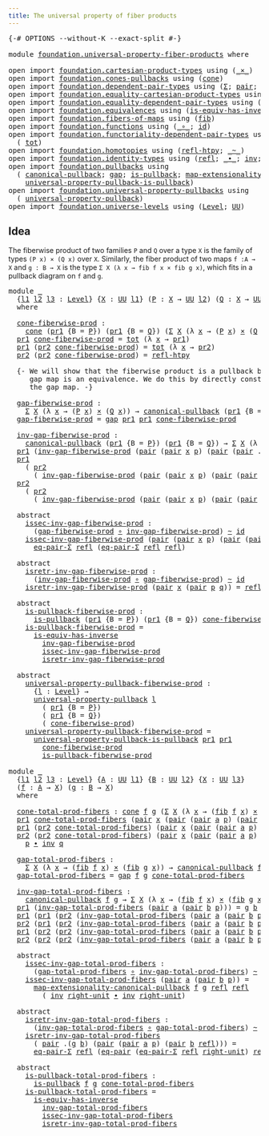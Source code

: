 ```yaml
---
title: The universal property of fiber products
---
```


<pre class="Agda"><a id="66" class="Symbol">{-#</a> <a id="70" class="Keyword">OPTIONS</a> <a id="78" class="Pragma">--without-K</a> <a id="90" class="Pragma">--exact-split</a> <a id="104" class="Symbol">#-}</a>

<a id="109" class="Keyword">module</a> <a id="116" href="foundation.universal-property-fiber-products.html" class="Module">foundation.universal-property-fiber-products</a> <a id="161" class="Keyword">where</a>

<a id="168" class="Keyword">open</a> <a id="173" class="Keyword">import</a> <a id="180" href="foundation.cartesian-product-types.html" class="Module">foundation.cartesian-product-types</a> <a id="215" class="Keyword">using</a> <a id="221" class="Symbol">(</a><a id="222" href="foundation-core.cartesian-product-types.html#590" class="Function Operator">_×_</a><a id="225" class="Symbol">)</a>
<a id="227" class="Keyword">open</a> <a id="232" class="Keyword">import</a> <a id="239" href="foundation.cones-pullbacks.html" class="Module">foundation.cones-pullbacks</a> <a id="266" class="Keyword">using</a> <a id="272" class="Symbol">(</a><a id="273" href="foundation-core.cones-pullbacks.html#1272" class="Function">cone</a><a id="277" class="Symbol">)</a>
<a id="279" class="Keyword">open</a> <a id="284" class="Keyword">import</a> <a id="291" href="foundation.dependent-pair-types.html" class="Module">foundation.dependent-pair-types</a> <a id="323" class="Keyword">using</a> <a id="329" class="Symbol">(</a><a id="330" href="foundation-core.dependent-pair-types.html#515" class="Record">Σ</a><a id="331" class="Symbol">;</a> <a id="333" href="foundation-core.dependent-pair-types.html#588" class="InductiveConstructor">pair</a><a id="337" class="Symbol">;</a> <a id="339" href="foundation-core.dependent-pair-types.html#605" class="Field">pr1</a><a id="342" class="Symbol">;</a> <a id="344" href="foundation-core.dependent-pair-types.html#617" class="Field">pr2</a><a id="347" class="Symbol">)</a>
<a id="349" class="Keyword">open</a> <a id="354" class="Keyword">import</a> <a id="361" href="foundation.equality-cartesian-product-types.html" class="Module">foundation.equality-cartesian-product-types</a> <a id="405" class="Keyword">using</a> <a id="411" class="Symbol">(</a><a id="412" href="foundation.equality-cartesian-product-types.html#1270" class="Function">eq-pair</a><a id="419" class="Symbol">)</a>
<a id="421" class="Keyword">open</a> <a id="426" class="Keyword">import</a> <a id="433" href="foundation.equality-dependent-pair-types.html" class="Module">foundation.equality-dependent-pair-types</a> <a id="474" class="Keyword">using</a> <a id="480" class="Symbol">(</a><a id="481" href="foundation.equality-dependent-pair-types.html#1481" class="Function">eq-pair-Σ</a><a id="490" class="Symbol">)</a>
<a id="492" class="Keyword">open</a> <a id="497" class="Keyword">import</a> <a id="504" href="foundation.equivalences.html" class="Module">foundation.equivalences</a> <a id="528" class="Keyword">using</a> <a id="534" class="Symbol">(</a><a id="535" href="foundation-core.equivalences.html#3013" class="Function">is-equiv-has-inverse</a><a id="555" class="Symbol">)</a>
<a id="557" class="Keyword">open</a> <a id="562" class="Keyword">import</a> <a id="569" href="foundation.fibers-of-maps.html" class="Module">foundation.fibers-of-maps</a> <a id="595" class="Keyword">using</a> <a id="601" class="Symbol">(</a><a id="602" href="foundation-core.fibers-of-maps.html#942" class="Function">fib</a><a id="605" class="Symbol">)</a>
<a id="607" class="Keyword">open</a> <a id="612" class="Keyword">import</a> <a id="619" href="foundation.functions.html" class="Module">foundation.functions</a> <a id="640" class="Keyword">using</a> <a id="646" class="Symbol">(</a><a id="647" href="foundation-core.functions.html#420" class="Function Operator">_∘_</a><a id="650" class="Symbol">;</a> <a id="652" href="foundation-core.functions.html#322" class="Function">id</a><a id="654" class="Symbol">)</a>
<a id="656" class="Keyword">open</a> <a id="661" class="Keyword">import</a> <a id="668" href="foundation.functoriality-dependent-pair-types.html" class="Module">foundation.functoriality-dependent-pair-types</a> <a id="714" class="Keyword">using</a>
  <a id="722" class="Symbol">(</a> <a id="724" href="foundation-core.functoriality-dependent-pair-types.html#1894" class="Function">tot</a><a id="727" class="Symbol">)</a>
<a id="729" class="Keyword">open</a> <a id="734" class="Keyword">import</a> <a id="741" href="foundation.homotopies.html" class="Module">foundation.homotopies</a> <a id="763" class="Keyword">using</a> <a id="769" class="Symbol">(</a><a id="770" href="foundation-core.homotopies.html#741" class="Function">refl-htpy</a><a id="779" class="Symbol">;</a> <a id="781" href="foundation-core.homotopies.html#627" class="Function Operator">_~_</a><a id="784" class="Symbol">)</a>
<a id="786" class="Keyword">open</a> <a id="791" class="Keyword">import</a> <a id="798" href="foundation.identity-types.html" class="Module">foundation.identity-types</a> <a id="824" class="Keyword">using</a> <a id="830" class="Symbol">(</a><a id="831" href="foundation-core.identity-types.html#1820" class="InductiveConstructor">refl</a><a id="835" class="Symbol">;</a> <a id="837" href="foundation-core.identity-types.html#2425" class="Function Operator">_∙_</a><a id="840" class="Symbol">;</a> <a id="842" href="foundation-core.identity-types.html#2729" class="Function">inv</a><a id="845" class="Symbol">;</a> <a id="847" href="foundation-core.identity-types.html#3074" class="Function">right-unit</a><a id="857" class="Symbol">)</a>
<a id="859" class="Keyword">open</a> <a id="864" class="Keyword">import</a> <a id="871" href="foundation.pullbacks.html" class="Module">foundation.pullbacks</a> <a id="892" class="Keyword">using</a>
  <a id="900" class="Symbol">(</a> <a id="902" href="foundation-core.pullbacks.html#866" class="Function">canonical-pullback</a><a id="920" class="Symbol">;</a> <a id="922" href="foundation-core.pullbacks.html#2424" class="Function">gap</a><a id="925" class="Symbol">;</a> <a id="927" href="foundation-core.pullbacks.html#2926" class="Function">is-pullback</a><a id="938" class="Symbol">;</a> <a id="940" href="foundation.pullbacks.html#3265" class="Function">map-extensionality-canonical-pullback</a><a id="977" class="Symbol">;</a>
    <a id="983" href="foundation-core.pullbacks.html#4120" class="Function">universal-property-pullback-is-pullback</a><a id="1022" class="Symbol">)</a>
<a id="1024" class="Keyword">open</a> <a id="1029" class="Keyword">import</a> <a id="1036" href="foundation.universal-property-pullbacks.html" class="Module">foundation.universal-property-pullbacks</a> <a id="1076" class="Keyword">using</a>
  <a id="1084" class="Symbol">(</a> <a id="1086" href="foundation-core.universal-property-pullbacks.html#687" class="Function">universal-property-pullback</a><a id="1113" class="Symbol">)</a>
<a id="1115" class="Keyword">open</a> <a id="1120" class="Keyword">import</a> <a id="1127" href="foundation.universe-levels.html" class="Module">foundation.universe-levels</a> <a id="1154" class="Keyword">using</a> <a id="1160" class="Symbol">(</a><a id="1161" href="Agda.Primitive.html#597" class="Postulate">Level</a><a id="1166" class="Symbol">;</a> <a id="1168" href="foundation-core.universe-levels.html#235" class="Primitive">UU</a><a id="1170" class="Symbol">)</a>
</pre>
## Idea

The fiberwise product of two families `P` and `Q` over a type `X` is the family of types `(P x) × (Q x)` over `X`. Similarly, the fiber product of two maps `f :A → X` and `g : B → X` is the type `Σ X (λ x → fib f x × fib g x)`, which fits in a pullback diagram on `f` and `g`.

<pre class="Agda"><a id="1472" class="Keyword">module</a> <a id="1479" href="foundation.universal-property-fiber-products.html#1479" class="Module">_</a>
  <a id="1483" class="Symbol">{</a><a id="1484" href="foundation.universal-property-fiber-products.html#1484" class="Bound">l1</a> <a id="1487" href="foundation.universal-property-fiber-products.html#1487" class="Bound">l2</a> <a id="1490" href="foundation.universal-property-fiber-products.html#1490" class="Bound">l3</a> <a id="1493" class="Symbol">:</a> <a id="1495" href="Agda.Primitive.html#597" class="Postulate">Level</a><a id="1500" class="Symbol">}</a> <a id="1502" class="Symbol">{</a><a id="1503" href="foundation.universal-property-fiber-products.html#1503" class="Bound">X</a> <a id="1505" class="Symbol">:</a> <a id="1507" href="foundation-core.universe-levels.html#235" class="Primitive">UU</a> <a id="1510" href="foundation.universal-property-fiber-products.html#1484" class="Bound">l1</a><a id="1512" class="Symbol">}</a> <a id="1514" class="Symbol">(</a><a id="1515" href="foundation.universal-property-fiber-products.html#1515" class="Bound">P</a> <a id="1517" class="Symbol">:</a> <a id="1519" href="foundation.universal-property-fiber-products.html#1503" class="Bound">X</a> <a id="1521" class="Symbol">→</a> <a id="1523" href="foundation-core.universe-levels.html#235" class="Primitive">UU</a> <a id="1526" href="foundation.universal-property-fiber-products.html#1487" class="Bound">l2</a><a id="1528" class="Symbol">)</a> <a id="1530" class="Symbol">(</a><a id="1531" href="foundation.universal-property-fiber-products.html#1531" class="Bound">Q</a> <a id="1533" class="Symbol">:</a> <a id="1535" href="foundation.universal-property-fiber-products.html#1503" class="Bound">X</a> <a id="1537" class="Symbol">→</a> <a id="1539" href="foundation-core.universe-levels.html#235" class="Primitive">UU</a> <a id="1542" href="foundation.universal-property-fiber-products.html#1490" class="Bound">l3</a><a id="1544" class="Symbol">)</a>
  <a id="1548" class="Keyword">where</a>

  <a id="1557" href="foundation.universal-property-fiber-products.html#1557" class="Function">cone-fiberwise-prod</a> <a id="1577" class="Symbol">:</a>
    <a id="1583" href="foundation-core.cones-pullbacks.html#1272" class="Function">cone</a> <a id="1588" class="Symbol">(</a><a id="1589" href="foundation-core.dependent-pair-types.html#605" class="Field">pr1</a> <a id="1593" class="Symbol">{</a><a id="1594" class="Argument">B</a> <a id="1596" class="Symbol">=</a> <a id="1598" href="foundation.universal-property-fiber-products.html#1515" class="Bound">P</a><a id="1599" class="Symbol">})</a> <a id="1602" class="Symbol">(</a><a id="1603" href="foundation-core.dependent-pair-types.html#605" class="Field">pr1</a> <a id="1607" class="Symbol">{</a><a id="1608" class="Argument">B</a> <a id="1610" class="Symbol">=</a> <a id="1612" href="foundation.universal-property-fiber-products.html#1531" class="Bound">Q</a><a id="1613" class="Symbol">})</a> <a id="1616" class="Symbol">(</a><a id="1617" href="foundation-core.dependent-pair-types.html#515" class="Record">Σ</a> <a id="1619" href="foundation.universal-property-fiber-products.html#1503" class="Bound">X</a> <a id="1621" class="Symbol">(λ</a> <a id="1624" href="foundation.universal-property-fiber-products.html#1624" class="Bound">x</a> <a id="1626" class="Symbol">→</a> <a id="1628" class="Symbol">(</a><a id="1629" href="foundation.universal-property-fiber-products.html#1515" class="Bound">P</a> <a id="1631" href="foundation.universal-property-fiber-products.html#1624" class="Bound">x</a><a id="1632" class="Symbol">)</a> <a id="1634" href="foundation-core.cartesian-product-types.html#590" class="Function Operator">×</a> <a id="1636" class="Symbol">(</a><a id="1637" href="foundation.universal-property-fiber-products.html#1531" class="Bound">Q</a> <a id="1639" href="foundation.universal-property-fiber-products.html#1624" class="Bound">x</a><a id="1640" class="Symbol">)))</a>
  <a id="1646" href="foundation-core.dependent-pair-types.html#605" class="Field">pr1</a> <a id="1650" href="foundation.universal-property-fiber-products.html#1557" class="Function">cone-fiberwise-prod</a> <a id="1670" class="Symbol">=</a> <a id="1672" href="foundation-core.functoriality-dependent-pair-types.html#1894" class="Function">tot</a> <a id="1676" class="Symbol">(λ</a> <a id="1679" href="foundation.universal-property-fiber-products.html#1679" class="Bound">x</a> <a id="1681" class="Symbol">→</a> <a id="1683" href="foundation-core.dependent-pair-types.html#605" class="Field">pr1</a><a id="1686" class="Symbol">)</a>
  <a id="1690" href="foundation-core.dependent-pair-types.html#605" class="Field">pr1</a> <a id="1694" class="Symbol">(</a><a id="1695" href="foundation-core.dependent-pair-types.html#617" class="Field">pr2</a> <a id="1699" href="foundation.universal-property-fiber-products.html#1557" class="Function">cone-fiberwise-prod</a><a id="1718" class="Symbol">)</a> <a id="1720" class="Symbol">=</a> <a id="1722" href="foundation-core.functoriality-dependent-pair-types.html#1894" class="Function">tot</a> <a id="1726" class="Symbol">(λ</a> <a id="1729" href="foundation.universal-property-fiber-products.html#1729" class="Bound">x</a> <a id="1731" class="Symbol">→</a> <a id="1733" href="foundation-core.dependent-pair-types.html#617" class="Field">pr2</a><a id="1736" class="Symbol">)</a>
  <a id="1740" href="foundation-core.dependent-pair-types.html#617" class="Field">pr2</a> <a id="1744" class="Symbol">(</a><a id="1745" href="foundation-core.dependent-pair-types.html#617" class="Field">pr2</a> <a id="1749" href="foundation.universal-property-fiber-products.html#1557" class="Function">cone-fiberwise-prod</a><a id="1768" class="Symbol">)</a> <a id="1770" class="Symbol">=</a> <a id="1772" href="foundation-core.homotopies.html#741" class="Function">refl-htpy</a>

  <a id="1785" class="Comment">{- We will show that the fiberwise product is a pullback by showing that the
     gap map is an equivalence. We do this by directly construct an inverse to
     the gap map. -}</a>

  <a id="1965" href="foundation.universal-property-fiber-products.html#1965" class="Function">gap-fiberwise-prod</a> <a id="1984" class="Symbol">:</a>
    <a id="1990" href="foundation-core.dependent-pair-types.html#515" class="Record">Σ</a> <a id="1992" href="foundation.universal-property-fiber-products.html#1503" class="Bound">X</a> <a id="1994" class="Symbol">(λ</a> <a id="1997" href="foundation.universal-property-fiber-products.html#1997" class="Bound">x</a> <a id="1999" class="Symbol">→</a> <a id="2001" class="Symbol">(</a><a id="2002" href="foundation.universal-property-fiber-products.html#1515" class="Bound">P</a> <a id="2004" href="foundation.universal-property-fiber-products.html#1997" class="Bound">x</a><a id="2005" class="Symbol">)</a> <a id="2007" href="foundation-core.cartesian-product-types.html#590" class="Function Operator">×</a> <a id="2009" class="Symbol">(</a><a id="2010" href="foundation.universal-property-fiber-products.html#1531" class="Bound">Q</a> <a id="2012" href="foundation.universal-property-fiber-products.html#1997" class="Bound">x</a><a id="2013" class="Symbol">))</a> <a id="2016" class="Symbol">→</a> <a id="2018" href="foundation-core.pullbacks.html#866" class="Function">canonical-pullback</a> <a id="2037" class="Symbol">(</a><a id="2038" href="foundation-core.dependent-pair-types.html#605" class="Field">pr1</a> <a id="2042" class="Symbol">{</a><a id="2043" class="Argument">B</a> <a id="2045" class="Symbol">=</a> <a id="2047" href="foundation.universal-property-fiber-products.html#1515" class="Bound">P</a><a id="2048" class="Symbol">})</a> <a id="2051" class="Symbol">(</a><a id="2052" href="foundation-core.dependent-pair-types.html#605" class="Field">pr1</a> <a id="2056" class="Symbol">{</a><a id="2057" class="Argument">B</a> <a id="2059" class="Symbol">=</a> <a id="2061" href="foundation.universal-property-fiber-products.html#1531" class="Bound">Q</a><a id="2062" class="Symbol">})</a>
  <a id="2067" href="foundation.universal-property-fiber-products.html#1965" class="Function">gap-fiberwise-prod</a> <a id="2086" class="Symbol">=</a> <a id="2088" href="foundation-core.pullbacks.html#2424" class="Function">gap</a> <a id="2092" href="foundation-core.dependent-pair-types.html#605" class="Field">pr1</a> <a id="2096" href="foundation-core.dependent-pair-types.html#605" class="Field">pr1</a> <a id="2100" href="foundation.universal-property-fiber-products.html#1557" class="Function">cone-fiberwise-prod</a>

  <a id="2123" href="foundation.universal-property-fiber-products.html#2123" class="Function">inv-gap-fiberwise-prod</a> <a id="2146" class="Symbol">:</a>
    <a id="2152" href="foundation-core.pullbacks.html#866" class="Function">canonical-pullback</a> <a id="2171" class="Symbol">(</a><a id="2172" href="foundation-core.dependent-pair-types.html#605" class="Field">pr1</a> <a id="2176" class="Symbol">{</a><a id="2177" class="Argument">B</a> <a id="2179" class="Symbol">=</a> <a id="2181" href="foundation.universal-property-fiber-products.html#1515" class="Bound">P</a><a id="2182" class="Symbol">})</a> <a id="2185" class="Symbol">(</a><a id="2186" href="foundation-core.dependent-pair-types.html#605" class="Field">pr1</a> <a id="2190" class="Symbol">{</a><a id="2191" class="Argument">B</a> <a id="2193" class="Symbol">=</a> <a id="2195" href="foundation.universal-property-fiber-products.html#1531" class="Bound">Q</a><a id="2196" class="Symbol">})</a> <a id="2199" class="Symbol">→</a> <a id="2201" href="foundation-core.dependent-pair-types.html#515" class="Record">Σ</a> <a id="2203" href="foundation.universal-property-fiber-products.html#1503" class="Bound">X</a> <a id="2205" class="Symbol">(λ</a> <a id="2208" href="foundation.universal-property-fiber-products.html#2208" class="Bound">x</a> <a id="2210" class="Symbol">→</a> <a id="2212" class="Symbol">(</a><a id="2213" href="foundation.universal-property-fiber-products.html#1515" class="Bound">P</a> <a id="2215" href="foundation.universal-property-fiber-products.html#2208" class="Bound">x</a><a id="2216" class="Symbol">)</a> <a id="2218" href="foundation-core.cartesian-product-types.html#590" class="Function Operator">×</a> <a id="2220" class="Symbol">(</a><a id="2221" href="foundation.universal-property-fiber-products.html#1531" class="Bound">Q</a> <a id="2223" href="foundation.universal-property-fiber-products.html#2208" class="Bound">x</a><a id="2224" class="Symbol">))</a>
  <a id="2229" href="foundation-core.dependent-pair-types.html#605" class="Field">pr1</a> <a id="2233" class="Symbol">(</a><a id="2234" href="foundation.universal-property-fiber-products.html#2123" class="Function">inv-gap-fiberwise-prod</a> <a id="2257" class="Symbol">(</a><a id="2258" href="foundation-core.dependent-pair-types.html#588" class="InductiveConstructor">pair</a> <a id="2263" class="Symbol">(</a><a id="2264" href="foundation-core.dependent-pair-types.html#588" class="InductiveConstructor">pair</a> <a id="2269" href="foundation.universal-property-fiber-products.html#2269" class="Bound">x</a> <a id="2271" href="foundation.universal-property-fiber-products.html#2271" class="Bound">p</a><a id="2272" class="Symbol">)</a> <a id="2274" class="Symbol">(</a><a id="2275" href="foundation-core.dependent-pair-types.html#588" class="InductiveConstructor">pair</a> <a id="2280" class="Symbol">(</a><a id="2281" href="foundation-core.dependent-pair-types.html#588" class="InductiveConstructor">pair</a> <a id="2286" class="DottedPattern Symbol">.</a><a id="2287" href="foundation.universal-property-fiber-products.html#2269" class="DottedPattern Bound">x</a> <a id="2289" href="foundation.universal-property-fiber-products.html#2289" class="Bound">q</a><a id="2290" class="Symbol">)</a> <a id="2292" href="foundation-core.identity-types.html#1820" class="InductiveConstructor">refl</a><a id="2296" class="Symbol">)))</a> <a id="2300" class="Symbol">=</a> <a id="2302" href="foundation.universal-property-fiber-products.html#2269" class="Bound">x</a>
  <a id="2306" href="foundation-core.dependent-pair-types.html#605" class="Field">pr1</a>
    <a id="2314" class="Symbol">(</a> <a id="2316" href="foundation-core.dependent-pair-types.html#617" class="Field">pr2</a>
      <a id="2326" class="Symbol">(</a> <a id="2328" href="foundation.universal-property-fiber-products.html#2123" class="Function">inv-gap-fiberwise-prod</a> <a id="2351" class="Symbol">(</a><a id="2352" href="foundation-core.dependent-pair-types.html#588" class="InductiveConstructor">pair</a> <a id="2357" class="Symbol">(</a><a id="2358" href="foundation-core.dependent-pair-types.html#588" class="InductiveConstructor">pair</a> <a id="2363" href="foundation.universal-property-fiber-products.html#2363" class="Bound">x</a> <a id="2365" href="foundation.universal-property-fiber-products.html#2365" class="Bound">p</a><a id="2366" class="Symbol">)</a> <a id="2368" class="Symbol">(</a><a id="2369" href="foundation-core.dependent-pair-types.html#588" class="InductiveConstructor">pair</a> <a id="2374" class="Symbol">(</a><a id="2375" href="foundation-core.dependent-pair-types.html#588" class="InductiveConstructor">pair</a> <a id="2380" class="DottedPattern Symbol">.</a><a id="2381" href="foundation.universal-property-fiber-products.html#2363" class="DottedPattern Bound">x</a> <a id="2383" href="foundation.universal-property-fiber-products.html#2383" class="Bound">q</a><a id="2384" class="Symbol">)</a> <a id="2386" href="foundation-core.identity-types.html#1820" class="InductiveConstructor">refl</a><a id="2390" class="Symbol">))))</a> <a id="2395" class="Symbol">=</a> <a id="2397" href="foundation.universal-property-fiber-products.html#2365" class="Bound">p</a>
  <a id="2401" href="foundation-core.dependent-pair-types.html#617" class="Field">pr2</a>
    <a id="2409" class="Symbol">(</a> <a id="2411" href="foundation-core.dependent-pair-types.html#617" class="Field">pr2</a>
      <a id="2421" class="Symbol">(</a> <a id="2423" href="foundation.universal-property-fiber-products.html#2123" class="Function">inv-gap-fiberwise-prod</a> <a id="2446" class="Symbol">(</a><a id="2447" href="foundation-core.dependent-pair-types.html#588" class="InductiveConstructor">pair</a> <a id="2452" class="Symbol">(</a><a id="2453" href="foundation-core.dependent-pair-types.html#588" class="InductiveConstructor">pair</a> <a id="2458" href="foundation.universal-property-fiber-products.html#2458" class="Bound">x</a> <a id="2460" href="foundation.universal-property-fiber-products.html#2460" class="Bound">p</a><a id="2461" class="Symbol">)</a> <a id="2463" class="Symbol">(</a><a id="2464" href="foundation-core.dependent-pair-types.html#588" class="InductiveConstructor">pair</a> <a id="2469" class="Symbol">(</a><a id="2470" href="foundation-core.dependent-pair-types.html#588" class="InductiveConstructor">pair</a> <a id="2475" class="DottedPattern Symbol">.</a><a id="2476" href="foundation.universal-property-fiber-products.html#2458" class="DottedPattern Bound">x</a> <a id="2478" href="foundation.universal-property-fiber-products.html#2478" class="Bound">q</a><a id="2479" class="Symbol">)</a> <a id="2481" href="foundation-core.identity-types.html#1820" class="InductiveConstructor">refl</a><a id="2485" class="Symbol">))))</a> <a id="2490" class="Symbol">=</a> <a id="2492" href="foundation.universal-property-fiber-products.html#2478" class="Bound">q</a>

  <a id="2497" class="Keyword">abstract</a>
    <a id="2510" href="foundation.universal-property-fiber-products.html#2510" class="Function">issec-inv-gap-fiberwise-prod</a> <a id="2539" class="Symbol">:</a>
      <a id="2547" class="Symbol">(</a><a id="2548" href="foundation.universal-property-fiber-products.html#1965" class="Function">gap-fiberwise-prod</a> <a id="2567" href="foundation-core.functions.html#420" class="Function Operator">∘</a> <a id="2569" href="foundation.universal-property-fiber-products.html#2123" class="Function">inv-gap-fiberwise-prod</a><a id="2591" class="Symbol">)</a> <a id="2593" href="foundation-core.homotopies.html#627" class="Function Operator">~</a> <a id="2595" href="foundation-core.functions.html#322" class="Function">id</a>
    <a id="2602" href="foundation.universal-property-fiber-products.html#2510" class="Function">issec-inv-gap-fiberwise-prod</a> <a id="2631" class="Symbol">(</a><a id="2632" href="foundation-core.dependent-pair-types.html#588" class="InductiveConstructor">pair</a> <a id="2637" class="Symbol">(</a><a id="2638" href="foundation-core.dependent-pair-types.html#588" class="InductiveConstructor">pair</a> <a id="2643" href="foundation.universal-property-fiber-products.html#2643" class="Bound">x</a> <a id="2645" href="foundation.universal-property-fiber-products.html#2645" class="Bound">p</a><a id="2646" class="Symbol">)</a> <a id="2648" class="Symbol">(</a><a id="2649" href="foundation-core.dependent-pair-types.html#588" class="InductiveConstructor">pair</a> <a id="2654" class="Symbol">(</a><a id="2655" href="foundation-core.dependent-pair-types.html#588" class="InductiveConstructor">pair</a> <a id="2660" class="DottedPattern Symbol">.</a><a id="2661" href="foundation.universal-property-fiber-products.html#2643" class="DottedPattern Bound">x</a> <a id="2663" href="foundation.universal-property-fiber-products.html#2663" class="Bound">q</a><a id="2664" class="Symbol">)</a> <a id="2666" href="foundation-core.identity-types.html#1820" class="InductiveConstructor">refl</a><a id="2670" class="Symbol">))</a> <a id="2673" class="Symbol">=</a>
      <a id="2681" href="foundation.equality-dependent-pair-types.html#1481" class="Function">eq-pair-Σ</a> <a id="2691" href="foundation-core.identity-types.html#1820" class="InductiveConstructor">refl</a> <a id="2696" class="Symbol">(</a><a id="2697" href="foundation.equality-dependent-pair-types.html#1481" class="Function">eq-pair-Σ</a> <a id="2707" href="foundation-core.identity-types.html#1820" class="InductiveConstructor">refl</a> <a id="2712" href="foundation-core.identity-types.html#1820" class="InductiveConstructor">refl</a><a id="2716" class="Symbol">)</a>

  <a id="2721" class="Keyword">abstract</a>
    <a id="2734" href="foundation.universal-property-fiber-products.html#2734" class="Function">isretr-inv-gap-fiberwise-prod</a> <a id="2764" class="Symbol">:</a>
      <a id="2772" class="Symbol">(</a><a id="2773" href="foundation.universal-property-fiber-products.html#2123" class="Function">inv-gap-fiberwise-prod</a> <a id="2796" href="foundation-core.functions.html#420" class="Function Operator">∘</a> <a id="2798" href="foundation.universal-property-fiber-products.html#1965" class="Function">gap-fiberwise-prod</a><a id="2816" class="Symbol">)</a> <a id="2818" href="foundation-core.homotopies.html#627" class="Function Operator">~</a> <a id="2820" href="foundation-core.functions.html#322" class="Function">id</a>
    <a id="2827" href="foundation.universal-property-fiber-products.html#2734" class="Function">isretr-inv-gap-fiberwise-prod</a> <a id="2857" class="Symbol">(</a><a id="2858" href="foundation-core.dependent-pair-types.html#588" class="InductiveConstructor">pair</a> <a id="2863" href="foundation.universal-property-fiber-products.html#2863" class="Bound">x</a> <a id="2865" class="Symbol">(</a><a id="2866" href="foundation-core.dependent-pair-types.html#588" class="InductiveConstructor">pair</a> <a id="2871" href="foundation.universal-property-fiber-products.html#2871" class="Bound">p</a> <a id="2873" href="foundation.universal-property-fiber-products.html#2873" class="Bound">q</a><a id="2874" class="Symbol">))</a> <a id="2877" class="Symbol">=</a> <a id="2879" href="foundation-core.identity-types.html#1820" class="InductiveConstructor">refl</a>

  <a id="2887" class="Keyword">abstract</a>
    <a id="2900" href="foundation.universal-property-fiber-products.html#2900" class="Function">is-pullback-fiberwise-prod</a> <a id="2927" class="Symbol">:</a>
      <a id="2935" href="foundation-core.pullbacks.html#2926" class="Function">is-pullback</a> <a id="2947" class="Symbol">(</a><a id="2948" href="foundation-core.dependent-pair-types.html#605" class="Field">pr1</a> <a id="2952" class="Symbol">{</a><a id="2953" class="Argument">B</a> <a id="2955" class="Symbol">=</a> <a id="2957" href="foundation.universal-property-fiber-products.html#1515" class="Bound">P</a><a id="2958" class="Symbol">})</a> <a id="2961" class="Symbol">(</a><a id="2962" href="foundation-core.dependent-pair-types.html#605" class="Field">pr1</a> <a id="2966" class="Symbol">{</a><a id="2967" class="Argument">B</a> <a id="2969" class="Symbol">=</a> <a id="2971" href="foundation.universal-property-fiber-products.html#1531" class="Bound">Q</a><a id="2972" class="Symbol">})</a> <a id="2975" href="foundation.universal-property-fiber-products.html#1557" class="Function">cone-fiberwise-prod</a>
    <a id="2999" href="foundation.universal-property-fiber-products.html#2900" class="Function">is-pullback-fiberwise-prod</a> <a id="3026" class="Symbol">=</a>
      <a id="3034" href="foundation-core.equivalences.html#3013" class="Function">is-equiv-has-inverse</a>
        <a id="3063" href="foundation.universal-property-fiber-products.html#2123" class="Function">inv-gap-fiberwise-prod</a>
        <a id="3094" href="foundation.universal-property-fiber-products.html#2510" class="Function">issec-inv-gap-fiberwise-prod</a>
        <a id="3131" href="foundation.universal-property-fiber-products.html#2734" class="Function">isretr-inv-gap-fiberwise-prod</a>
  
  <a id="3166" class="Keyword">abstract</a>
    <a id="3179" href="foundation.universal-property-fiber-products.html#3179" class="Function">universal-property-pullback-fiberwise-prod</a> <a id="3222" class="Symbol">:</a>
      <a id="3230" class="Symbol">{</a><a id="3231" href="foundation.universal-property-fiber-products.html#3231" class="Bound">l</a> <a id="3233" class="Symbol">:</a> <a id="3235" href="Agda.Primitive.html#597" class="Postulate">Level</a><a id="3240" class="Symbol">}</a> <a id="3242" class="Symbol">→</a>
      <a id="3250" href="foundation-core.universal-property-pullbacks.html#687" class="Function">universal-property-pullback</a> <a id="3278" href="foundation.universal-property-fiber-products.html#3231" class="Bound">l</a>
        <a id="3288" class="Symbol">(</a> <a id="3290" href="foundation-core.dependent-pair-types.html#605" class="Field">pr1</a> <a id="3294" class="Symbol">{</a><a id="3295" class="Argument">B</a> <a id="3297" class="Symbol">=</a> <a id="3299" href="foundation.universal-property-fiber-products.html#1515" class="Bound">P</a><a id="3300" class="Symbol">})</a>
        <a id="3311" class="Symbol">(</a> <a id="3313" href="foundation-core.dependent-pair-types.html#605" class="Field">pr1</a> <a id="3317" class="Symbol">{</a><a id="3318" class="Argument">B</a> <a id="3320" class="Symbol">=</a> <a id="3322" href="foundation.universal-property-fiber-products.html#1531" class="Bound">Q</a><a id="3323" class="Symbol">})</a>
        <a id="3334" class="Symbol">(</a> <a id="3336" href="foundation.universal-property-fiber-products.html#1557" class="Function">cone-fiberwise-prod</a><a id="3355" class="Symbol">)</a>
    <a id="3361" href="foundation.universal-property-fiber-products.html#3179" class="Function">universal-property-pullback-fiberwise-prod</a> <a id="3404" class="Symbol">=</a>
      <a id="3412" href="foundation-core.pullbacks.html#4120" class="Function">universal-property-pullback-is-pullback</a> <a id="3452" href="foundation-core.dependent-pair-types.html#605" class="Field">pr1</a> <a id="3456" href="foundation-core.dependent-pair-types.html#605" class="Field">pr1</a>
        <a id="3468" href="foundation.universal-property-fiber-products.html#1557" class="Function">cone-fiberwise-prod</a>
        <a id="3496" href="foundation.universal-property-fiber-products.html#2900" class="Function">is-pullback-fiberwise-prod</a>

<a id="3524" class="Keyword">module</a> <a id="3531" href="foundation.universal-property-fiber-products.html#3531" class="Module">_</a>
  <a id="3535" class="Symbol">{</a><a id="3536" href="foundation.universal-property-fiber-products.html#3536" class="Bound">l1</a> <a id="3539" href="foundation.universal-property-fiber-products.html#3539" class="Bound">l2</a> <a id="3542" href="foundation.universal-property-fiber-products.html#3542" class="Bound">l3</a> <a id="3545" class="Symbol">:</a> <a id="3547" href="Agda.Primitive.html#597" class="Postulate">Level</a><a id="3552" class="Symbol">}</a> <a id="3554" class="Symbol">{</a><a id="3555" href="foundation.universal-property-fiber-products.html#3555" class="Bound">A</a> <a id="3557" class="Symbol">:</a> <a id="3559" href="foundation-core.universe-levels.html#235" class="Primitive">UU</a> <a id="3562" href="foundation.universal-property-fiber-products.html#3536" class="Bound">l1</a><a id="3564" class="Symbol">}</a> <a id="3566" class="Symbol">{</a><a id="3567" href="foundation.universal-property-fiber-products.html#3567" class="Bound">B</a> <a id="3569" class="Symbol">:</a> <a id="3571" href="foundation-core.universe-levels.html#235" class="Primitive">UU</a> <a id="3574" href="foundation.universal-property-fiber-products.html#3539" class="Bound">l2</a><a id="3576" class="Symbol">}</a> <a id="3578" class="Symbol">{</a><a id="3579" href="foundation.universal-property-fiber-products.html#3579" class="Bound">X</a> <a id="3581" class="Symbol">:</a> <a id="3583" href="foundation-core.universe-levels.html#235" class="Primitive">UU</a> <a id="3586" href="foundation.universal-property-fiber-products.html#3542" class="Bound">l3</a><a id="3588" class="Symbol">}</a>
  <a id="3592" class="Symbol">(</a><a id="3593" href="foundation.universal-property-fiber-products.html#3593" class="Bound">f</a> <a id="3595" class="Symbol">:</a> <a id="3597" href="foundation.universal-property-fiber-products.html#3555" class="Bound">A</a> <a id="3599" class="Symbol">→</a> <a id="3601" href="foundation.universal-property-fiber-products.html#3579" class="Bound">X</a><a id="3602" class="Symbol">)</a> <a id="3604" class="Symbol">(</a><a id="3605" href="foundation.universal-property-fiber-products.html#3605" class="Bound">g</a> <a id="3607" class="Symbol">:</a> <a id="3609" href="foundation.universal-property-fiber-products.html#3567" class="Bound">B</a> <a id="3611" class="Symbol">→</a> <a id="3613" href="foundation.universal-property-fiber-products.html#3579" class="Bound">X</a><a id="3614" class="Symbol">)</a>
  <a id="3618" class="Keyword">where</a>

  <a id="3627" href="foundation.universal-property-fiber-products.html#3627" class="Function">cone-total-prod-fibers</a> <a id="3650" class="Symbol">:</a> <a id="3652" href="foundation-core.cones-pullbacks.html#1272" class="Function">cone</a> <a id="3657" href="foundation.universal-property-fiber-products.html#3593" class="Bound">f</a> <a id="3659" href="foundation.universal-property-fiber-products.html#3605" class="Bound">g</a> <a id="3661" class="Symbol">(</a><a id="3662" href="foundation-core.dependent-pair-types.html#515" class="Record">Σ</a> <a id="3664" href="foundation.universal-property-fiber-products.html#3579" class="Bound">X</a> <a id="3666" class="Symbol">(λ</a> <a id="3669" href="foundation.universal-property-fiber-products.html#3669" class="Bound">x</a> <a id="3671" class="Symbol">→</a> <a id="3673" class="Symbol">(</a><a id="3674" href="foundation-core.fibers-of-maps.html#942" class="Function">fib</a> <a id="3678" href="foundation.universal-property-fiber-products.html#3593" class="Bound">f</a> <a id="3680" href="foundation.universal-property-fiber-products.html#3669" class="Bound">x</a><a id="3681" class="Symbol">)</a> <a id="3683" href="foundation-core.cartesian-product-types.html#590" class="Function Operator">×</a> <a id="3685" class="Symbol">(</a><a id="3686" href="foundation-core.fibers-of-maps.html#942" class="Function">fib</a> <a id="3690" href="foundation.universal-property-fiber-products.html#3605" class="Bound">g</a> <a id="3692" href="foundation.universal-property-fiber-products.html#3669" class="Bound">x</a><a id="3693" class="Symbol">)))</a>
  <a id="3699" href="foundation-core.dependent-pair-types.html#605" class="Field">pr1</a> <a id="3703" href="foundation.universal-property-fiber-products.html#3627" class="Function">cone-total-prod-fibers</a> <a id="3726" class="Symbol">(</a><a id="3727" href="foundation-core.dependent-pair-types.html#588" class="InductiveConstructor">pair</a> <a id="3732" href="foundation.universal-property-fiber-products.html#3732" class="Bound">x</a> <a id="3734" class="Symbol">(</a><a id="3735" href="foundation-core.dependent-pair-types.html#588" class="InductiveConstructor">pair</a> <a id="3740" class="Symbol">(</a><a id="3741" href="foundation-core.dependent-pair-types.html#588" class="InductiveConstructor">pair</a> <a id="3746" href="foundation.universal-property-fiber-products.html#3746" class="Bound">a</a> <a id="3748" href="foundation.universal-property-fiber-products.html#3748" class="Bound">p</a><a id="3749" class="Symbol">)</a> <a id="3751" class="Symbol">(</a><a id="3752" href="foundation-core.dependent-pair-types.html#588" class="InductiveConstructor">pair</a> <a id="3757" href="foundation.universal-property-fiber-products.html#3757" class="Bound">b</a> <a id="3759" href="foundation.universal-property-fiber-products.html#3759" class="Bound">q</a><a id="3760" class="Symbol">)))</a> <a id="3764" class="Symbol">=</a> <a id="3766" href="foundation.universal-property-fiber-products.html#3746" class="Bound">a</a>
  <a id="3770" href="foundation-core.dependent-pair-types.html#605" class="Field">pr1</a> <a id="3774" class="Symbol">(</a><a id="3775" href="foundation-core.dependent-pair-types.html#617" class="Field">pr2</a> <a id="3779" href="foundation.universal-property-fiber-products.html#3627" class="Function">cone-total-prod-fibers</a><a id="3801" class="Symbol">)</a> <a id="3803" class="Symbol">(</a><a id="3804" href="foundation-core.dependent-pair-types.html#588" class="InductiveConstructor">pair</a> <a id="3809" href="foundation.universal-property-fiber-products.html#3809" class="Bound">x</a> <a id="3811" class="Symbol">(</a><a id="3812" href="foundation-core.dependent-pair-types.html#588" class="InductiveConstructor">pair</a> <a id="3817" class="Symbol">(</a><a id="3818" href="foundation-core.dependent-pair-types.html#588" class="InductiveConstructor">pair</a> <a id="3823" href="foundation.universal-property-fiber-products.html#3823" class="Bound">a</a> <a id="3825" href="foundation.universal-property-fiber-products.html#3825" class="Bound">p</a><a id="3826" class="Symbol">)</a> <a id="3828" class="Symbol">(</a><a id="3829" href="foundation-core.dependent-pair-types.html#588" class="InductiveConstructor">pair</a> <a id="3834" href="foundation.universal-property-fiber-products.html#3834" class="Bound">b</a> <a id="3836" href="foundation.universal-property-fiber-products.html#3836" class="Bound">q</a><a id="3837" class="Symbol">)))</a> <a id="3841" class="Symbol">=</a> <a id="3843" href="foundation.universal-property-fiber-products.html#3834" class="Bound">b</a>
  <a id="3847" href="foundation-core.dependent-pair-types.html#617" class="Field">pr2</a> <a id="3851" class="Symbol">(</a><a id="3852" href="foundation-core.dependent-pair-types.html#617" class="Field">pr2</a> <a id="3856" href="foundation.universal-property-fiber-products.html#3627" class="Function">cone-total-prod-fibers</a><a id="3878" class="Symbol">)</a> <a id="3880" class="Symbol">(</a><a id="3881" href="foundation-core.dependent-pair-types.html#588" class="InductiveConstructor">pair</a> <a id="3886" href="foundation.universal-property-fiber-products.html#3886" class="Bound">x</a> <a id="3888" class="Symbol">(</a><a id="3889" href="foundation-core.dependent-pair-types.html#588" class="InductiveConstructor">pair</a> <a id="3894" class="Symbol">(</a><a id="3895" href="foundation-core.dependent-pair-types.html#588" class="InductiveConstructor">pair</a> <a id="3900" href="foundation.universal-property-fiber-products.html#3900" class="Bound">a</a> <a id="3902" href="foundation.universal-property-fiber-products.html#3902" class="Bound">p</a><a id="3903" class="Symbol">)</a> <a id="3905" class="Symbol">(</a><a id="3906" href="foundation-core.dependent-pair-types.html#588" class="InductiveConstructor">pair</a> <a id="3911" href="foundation.universal-property-fiber-products.html#3911" class="Bound">b</a> <a id="3913" href="foundation.universal-property-fiber-products.html#3913" class="Bound">q</a><a id="3914" class="Symbol">)))</a> <a id="3918" class="Symbol">=</a>
    <a id="3924" href="foundation.universal-property-fiber-products.html#3902" class="Bound">p</a> <a id="3926" href="foundation-core.identity-types.html#2425" class="Function Operator">∙</a> <a id="3928" href="foundation-core.identity-types.html#2729" class="Function">inv</a> <a id="3932" href="foundation.universal-property-fiber-products.html#3913" class="Bound">q</a>

  <a id="3937" href="foundation.universal-property-fiber-products.html#3937" class="Function">gap-total-prod-fibers</a> <a id="3959" class="Symbol">:</a>
    <a id="3965" href="foundation-core.dependent-pair-types.html#515" class="Record">Σ</a> <a id="3967" href="foundation.universal-property-fiber-products.html#3579" class="Bound">X</a> <a id="3969" class="Symbol">(λ</a> <a id="3972" href="foundation.universal-property-fiber-products.html#3972" class="Bound">x</a> <a id="3974" class="Symbol">→</a> <a id="3976" class="Symbol">(</a><a id="3977" href="foundation-core.fibers-of-maps.html#942" class="Function">fib</a> <a id="3981" href="foundation.universal-property-fiber-products.html#3593" class="Bound">f</a> <a id="3983" href="foundation.universal-property-fiber-products.html#3972" class="Bound">x</a><a id="3984" class="Symbol">)</a> <a id="3986" href="foundation-core.cartesian-product-types.html#590" class="Function Operator">×</a> <a id="3988" class="Symbol">(</a><a id="3989" href="foundation-core.fibers-of-maps.html#942" class="Function">fib</a> <a id="3993" href="foundation.universal-property-fiber-products.html#3605" class="Bound">g</a> <a id="3995" href="foundation.universal-property-fiber-products.html#3972" class="Bound">x</a><a id="3996" class="Symbol">))</a> <a id="3999" class="Symbol">→</a> <a id="4001" href="foundation-core.pullbacks.html#866" class="Function">canonical-pullback</a> <a id="4020" href="foundation.universal-property-fiber-products.html#3593" class="Bound">f</a> <a id="4022" href="foundation.universal-property-fiber-products.html#3605" class="Bound">g</a>
  <a id="4026" href="foundation.universal-property-fiber-products.html#3937" class="Function">gap-total-prod-fibers</a> <a id="4048" class="Symbol">=</a> <a id="4050" href="foundation-core.pullbacks.html#2424" class="Function">gap</a> <a id="4054" href="foundation.universal-property-fiber-products.html#3593" class="Bound">f</a> <a id="4056" href="foundation.universal-property-fiber-products.html#3605" class="Bound">g</a> <a id="4058" href="foundation.universal-property-fiber-products.html#3627" class="Function">cone-total-prod-fibers</a>

  <a id="4084" href="foundation.universal-property-fiber-products.html#4084" class="Function">inv-gap-total-prod-fibers</a> <a id="4110" class="Symbol">:</a>
    <a id="4116" href="foundation-core.pullbacks.html#866" class="Function">canonical-pullback</a> <a id="4135" href="foundation.universal-property-fiber-products.html#3593" class="Bound">f</a> <a id="4137" href="foundation.universal-property-fiber-products.html#3605" class="Bound">g</a> <a id="4139" class="Symbol">→</a> <a id="4141" href="foundation-core.dependent-pair-types.html#515" class="Record">Σ</a> <a id="4143" href="foundation.universal-property-fiber-products.html#3579" class="Bound">X</a> <a id="4145" class="Symbol">(λ</a> <a id="4148" href="foundation.universal-property-fiber-products.html#4148" class="Bound">x</a> <a id="4150" class="Symbol">→</a> <a id="4152" class="Symbol">(</a><a id="4153" href="foundation-core.fibers-of-maps.html#942" class="Function">fib</a> <a id="4157" href="foundation.universal-property-fiber-products.html#3593" class="Bound">f</a> <a id="4159" href="foundation.universal-property-fiber-products.html#4148" class="Bound">x</a><a id="4160" class="Symbol">)</a> <a id="4162" href="foundation-core.cartesian-product-types.html#590" class="Function Operator">×</a> <a id="4164" class="Symbol">(</a><a id="4165" href="foundation-core.fibers-of-maps.html#942" class="Function">fib</a> <a id="4169" href="foundation.universal-property-fiber-products.html#3605" class="Bound">g</a> <a id="4171" href="foundation.universal-property-fiber-products.html#4148" class="Bound">x</a><a id="4172" class="Symbol">))</a>
  <a id="4177" href="foundation-core.dependent-pair-types.html#605" class="Field">pr1</a> <a id="4181" class="Symbol">(</a><a id="4182" href="foundation.universal-property-fiber-products.html#4084" class="Function">inv-gap-total-prod-fibers</a> <a id="4208" class="Symbol">(</a><a id="4209" href="foundation-core.dependent-pair-types.html#588" class="InductiveConstructor">pair</a> <a id="4214" href="foundation.universal-property-fiber-products.html#4214" class="Bound">a</a> <a id="4216" class="Symbol">(</a><a id="4217" href="foundation-core.dependent-pair-types.html#588" class="InductiveConstructor">pair</a> <a id="4222" href="foundation.universal-property-fiber-products.html#4222" class="Bound">b</a> <a id="4224" href="foundation.universal-property-fiber-products.html#4224" class="Bound">p</a><a id="4225" class="Symbol">)))</a> <a id="4229" class="Symbol">=</a> <a id="4231" href="foundation.universal-property-fiber-products.html#3605" class="Bound">g</a> <a id="4233" href="foundation.universal-property-fiber-products.html#4222" class="Bound">b</a>
  <a id="4237" href="foundation-core.dependent-pair-types.html#605" class="Field">pr1</a> <a id="4241" class="Symbol">(</a><a id="4242" href="foundation-core.dependent-pair-types.html#605" class="Field">pr1</a> <a id="4246" class="Symbol">(</a><a id="4247" href="foundation-core.dependent-pair-types.html#617" class="Field">pr2</a> <a id="4251" class="Symbol">(</a><a id="4252" href="foundation.universal-property-fiber-products.html#4084" class="Function">inv-gap-total-prod-fibers</a> <a id="4278" class="Symbol">(</a><a id="4279" href="foundation-core.dependent-pair-types.html#588" class="InductiveConstructor">pair</a> <a id="4284" href="foundation.universal-property-fiber-products.html#4284" class="Bound">a</a> <a id="4286" class="Symbol">(</a><a id="4287" href="foundation-core.dependent-pair-types.html#588" class="InductiveConstructor">pair</a> <a id="4292" href="foundation.universal-property-fiber-products.html#4292" class="Bound">b</a> <a id="4294" href="foundation.universal-property-fiber-products.html#4294" class="Bound">p</a><a id="4295" class="Symbol">)))))</a> <a id="4301" class="Symbol">=</a> <a id="4303" href="foundation.universal-property-fiber-products.html#4284" class="Bound">a</a>
  <a id="4307" href="foundation-core.dependent-pair-types.html#617" class="Field">pr2</a> <a id="4311" class="Symbol">(</a><a id="4312" href="foundation-core.dependent-pair-types.html#605" class="Field">pr1</a> <a id="4316" class="Symbol">(</a><a id="4317" href="foundation-core.dependent-pair-types.html#617" class="Field">pr2</a> <a id="4321" class="Symbol">(</a><a id="4322" href="foundation.universal-property-fiber-products.html#4084" class="Function">inv-gap-total-prod-fibers</a> <a id="4348" class="Symbol">(</a><a id="4349" href="foundation-core.dependent-pair-types.html#588" class="InductiveConstructor">pair</a> <a id="4354" href="foundation.universal-property-fiber-products.html#4354" class="Bound">a</a> <a id="4356" class="Symbol">(</a><a id="4357" href="foundation-core.dependent-pair-types.html#588" class="InductiveConstructor">pair</a> <a id="4362" href="foundation.universal-property-fiber-products.html#4362" class="Bound">b</a> <a id="4364" href="foundation.universal-property-fiber-products.html#4364" class="Bound">p</a><a id="4365" class="Symbol">)))))</a> <a id="4371" class="Symbol">=</a> <a id="4373" href="foundation.universal-property-fiber-products.html#4364" class="Bound">p</a>
  <a id="4377" href="foundation-core.dependent-pair-types.html#605" class="Field">pr1</a> <a id="4381" class="Symbol">(</a><a id="4382" href="foundation-core.dependent-pair-types.html#617" class="Field">pr2</a> <a id="4386" class="Symbol">(</a><a id="4387" href="foundation-core.dependent-pair-types.html#617" class="Field">pr2</a> <a id="4391" class="Symbol">(</a><a id="4392" href="foundation.universal-property-fiber-products.html#4084" class="Function">inv-gap-total-prod-fibers</a> <a id="4418" class="Symbol">(</a><a id="4419" href="foundation-core.dependent-pair-types.html#588" class="InductiveConstructor">pair</a> <a id="4424" href="foundation.universal-property-fiber-products.html#4424" class="Bound">a</a> <a id="4426" class="Symbol">(</a><a id="4427" href="foundation-core.dependent-pair-types.html#588" class="InductiveConstructor">pair</a> <a id="4432" href="foundation.universal-property-fiber-products.html#4432" class="Bound">b</a> <a id="4434" href="foundation.universal-property-fiber-products.html#4434" class="Bound">p</a><a id="4435" class="Symbol">)))))</a> <a id="4441" class="Symbol">=</a> <a id="4443" href="foundation.universal-property-fiber-products.html#4432" class="Bound">b</a>
  <a id="4447" href="foundation-core.dependent-pair-types.html#617" class="Field">pr2</a> <a id="4451" class="Symbol">(</a><a id="4452" href="foundation-core.dependent-pair-types.html#617" class="Field">pr2</a> <a id="4456" class="Symbol">(</a><a id="4457" href="foundation-core.dependent-pair-types.html#617" class="Field">pr2</a> <a id="4461" class="Symbol">(</a><a id="4462" href="foundation.universal-property-fiber-products.html#4084" class="Function">inv-gap-total-prod-fibers</a> <a id="4488" class="Symbol">(</a><a id="4489" href="foundation-core.dependent-pair-types.html#588" class="InductiveConstructor">pair</a> <a id="4494" href="foundation.universal-property-fiber-products.html#4494" class="Bound">a</a> <a id="4496" class="Symbol">(</a><a id="4497" href="foundation-core.dependent-pair-types.html#588" class="InductiveConstructor">pair</a> <a id="4502" href="foundation.universal-property-fiber-products.html#4502" class="Bound">b</a> <a id="4504" href="foundation.universal-property-fiber-products.html#4504" class="Bound">p</a><a id="4505" class="Symbol">)))))</a> <a id="4511" class="Symbol">=</a> <a id="4513" href="foundation-core.identity-types.html#1820" class="InductiveConstructor">refl</a>

  <a id="4521" class="Keyword">abstract</a>
    <a id="4534" href="foundation.universal-property-fiber-products.html#4534" class="Function">issec-inv-gap-total-prod-fibers</a> <a id="4566" class="Symbol">:</a>
      <a id="4574" class="Symbol">(</a><a id="4575" href="foundation.universal-property-fiber-products.html#3937" class="Function">gap-total-prod-fibers</a> <a id="4597" href="foundation-core.functions.html#420" class="Function Operator">∘</a> <a id="4599" href="foundation.universal-property-fiber-products.html#4084" class="Function">inv-gap-total-prod-fibers</a><a id="4624" class="Symbol">)</a> <a id="4626" href="foundation-core.homotopies.html#627" class="Function Operator">~</a> <a id="4628" href="foundation-core.functions.html#322" class="Function">id</a>
    <a id="4635" href="foundation.universal-property-fiber-products.html#4534" class="Function">issec-inv-gap-total-prod-fibers</a> <a id="4667" class="Symbol">(</a><a id="4668" href="foundation-core.dependent-pair-types.html#588" class="InductiveConstructor">pair</a> <a id="4673" href="foundation.universal-property-fiber-products.html#4673" class="Bound">a</a> <a id="4675" class="Symbol">(</a><a id="4676" href="foundation-core.dependent-pair-types.html#588" class="InductiveConstructor">pair</a> <a id="4681" href="foundation.universal-property-fiber-products.html#4681" class="Bound">b</a> <a id="4683" href="foundation.universal-property-fiber-products.html#4683" class="Bound">p</a><a id="4684" class="Symbol">))</a> <a id="4687" class="Symbol">=</a>
      <a id="4695" href="foundation.pullbacks.html#3265" class="Function">map-extensionality-canonical-pullback</a> <a id="4733" href="foundation.universal-property-fiber-products.html#3593" class="Bound">f</a> <a id="4735" href="foundation.universal-property-fiber-products.html#3605" class="Bound">g</a> <a id="4737" href="foundation-core.identity-types.html#1820" class="InductiveConstructor">refl</a> <a id="4742" href="foundation-core.identity-types.html#1820" class="InductiveConstructor">refl</a>
        <a id="4755" class="Symbol">(</a> <a id="4757" href="foundation-core.identity-types.html#2729" class="Function">inv</a> <a id="4761" href="foundation-core.identity-types.html#3074" class="Function">right-unit</a> <a id="4772" href="foundation-core.identity-types.html#2425" class="Function Operator">∙</a> <a id="4774" href="foundation-core.identity-types.html#2729" class="Function">inv</a> <a id="4778" href="foundation-core.identity-types.html#3074" class="Function">right-unit</a><a id="4788" class="Symbol">)</a>

  <a id="4793" class="Keyword">abstract</a>
    <a id="4806" href="foundation.universal-property-fiber-products.html#4806" class="Function">isretr-inv-gap-total-prod-fibers</a> <a id="4839" class="Symbol">:</a>
      <a id="4847" class="Symbol">(</a><a id="4848" href="foundation.universal-property-fiber-products.html#4084" class="Function">inv-gap-total-prod-fibers</a> <a id="4874" href="foundation-core.functions.html#420" class="Function Operator">∘</a> <a id="4876" href="foundation.universal-property-fiber-products.html#3937" class="Function">gap-total-prod-fibers</a><a id="4897" class="Symbol">)</a> <a id="4899" href="foundation-core.homotopies.html#627" class="Function Operator">~</a> <a id="4901" href="foundation-core.functions.html#322" class="Function">id</a>
    <a id="4908" href="foundation.universal-property-fiber-products.html#4806" class="Function">isretr-inv-gap-total-prod-fibers</a>
      <a id="4947" class="Symbol">(</a> <a id="4949" href="foundation-core.dependent-pair-types.html#588" class="InductiveConstructor">pair</a> <a id="4954" class="DottedPattern Symbol">.(</a><a id="4956" href="foundation.universal-property-fiber-products.html#3605" class="DottedPattern Bound">g</a> <a id="4958" href="foundation.universal-property-fiber-products.html#4984" class="DottedPattern Bound">b</a><a id="4959" class="DottedPattern Symbol">)</a> <a id="4961" class="Symbol">(</a><a id="4962" href="foundation-core.dependent-pair-types.html#588" class="InductiveConstructor">pair</a> <a id="4967" class="Symbol">(</a><a id="4968" href="foundation-core.dependent-pair-types.html#588" class="InductiveConstructor">pair</a> <a id="4973" href="foundation.universal-property-fiber-products.html#4973" class="Bound">a</a> <a id="4975" href="foundation.universal-property-fiber-products.html#4975" class="Bound">p</a><a id="4976" class="Symbol">)</a> <a id="4978" class="Symbol">(</a><a id="4979" href="foundation-core.dependent-pair-types.html#588" class="InductiveConstructor">pair</a> <a id="4984" href="foundation.universal-property-fiber-products.html#4984" class="Bound">b</a> <a id="4986" href="foundation-core.identity-types.html#1820" class="InductiveConstructor">refl</a><a id="4990" class="Symbol">)))</a> <a id="4994" class="Symbol">=</a>
      <a id="5002" href="foundation.equality-dependent-pair-types.html#1481" class="Function">eq-pair-Σ</a> <a id="5012" href="foundation-core.identity-types.html#1820" class="InductiveConstructor">refl</a> <a id="5017" class="Symbol">(</a><a id="5018" href="foundation.equality-cartesian-product-types.html#1270" class="Function">eq-pair</a> <a id="5026" class="Symbol">(</a><a id="5027" href="foundation.equality-dependent-pair-types.html#1481" class="Function">eq-pair-Σ</a> <a id="5037" href="foundation-core.identity-types.html#1820" class="InductiveConstructor">refl</a> <a id="5042" href="foundation-core.identity-types.html#3074" class="Function">right-unit</a><a id="5052" class="Symbol">)</a> <a id="5054" href="foundation-core.identity-types.html#1820" class="InductiveConstructor">refl</a><a id="5058" class="Symbol">)</a>

  <a id="5063" class="Keyword">abstract</a>
    <a id="5076" href="foundation.universal-property-fiber-products.html#5076" class="Function">is-pullback-total-prod-fibers</a> <a id="5106" class="Symbol">:</a>
      <a id="5114" href="foundation-core.pullbacks.html#2926" class="Function">is-pullback</a> <a id="5126" href="foundation.universal-property-fiber-products.html#3593" class="Bound">f</a> <a id="5128" href="foundation.universal-property-fiber-products.html#3605" class="Bound">g</a> <a id="5130" href="foundation.universal-property-fiber-products.html#3627" class="Function">cone-total-prod-fibers</a>
    <a id="5157" href="foundation.universal-property-fiber-products.html#5076" class="Function">is-pullback-total-prod-fibers</a> <a id="5187" class="Symbol">=</a>
      <a id="5195" href="foundation-core.equivalences.html#3013" class="Function">is-equiv-has-inverse</a>
        <a id="5224" href="foundation.universal-property-fiber-products.html#4084" class="Function">inv-gap-total-prod-fibers</a>
        <a id="5258" href="foundation.universal-property-fiber-products.html#4534" class="Function">issec-inv-gap-total-prod-fibers</a>
        <a id="5298" href="foundation.universal-property-fiber-products.html#4806" class="Function">isretr-inv-gap-total-prod-fibers</a>
</pre>